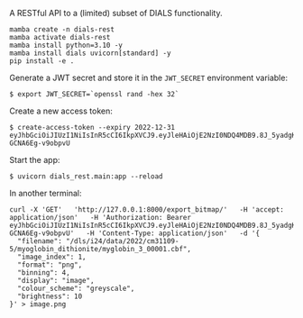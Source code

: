 A RESTful API to a (limited) subset of DIALS functionality.

```
mamba create -n dials-rest
mamba activate dials-rest
mamba install python=3.10 -y
mamba install dials uvicorn[standard] -y
pip install -e .
```

Generate a JWT secret and store it in the `JWT_SECRET` environment variable:
```
$ export JWT_SECRET=`openssl rand -hex 32`
```

Create a new access token:
```
$ create-access-token --expiry 2022-12-31
eyJhbGciOiJIUzI1NiIsInR5cCI6IkpXVCJ9.eyJleHAiOjE2NzI0NDQ4MDB9.8J_5yadgK3UrErs1AOXKxjlvkzc-GCNA6Eg-v9obpvU
```

Start the app:
```
$ uvicorn dials_rest.main:app --reload
```

In another terminal:
```
curl -X 'GET'   'http://127.0.0.1:8000/export_bitmap/'   -H 'accept: application/json'   -H 'Authorization: Bearer eyJhbGciOiJIUzI1NiIsInR5cCI6IkpXVCJ9.eyJleHAiOjE2NzI0NDQ4MDB9.8J_5yadgK3UrErs1AOXKxjlvkzc-GCNA6Eg-v9obpvU'   -H 'Content-Type: application/json'   -d '{
  "filename": "/dls/i24/data/2022/cm31109-5/myoglobin_dithionite/myglobin_3_00001.cbf",
  "image_index": 1,
  "format": "png",
  "binning": 4,
  "display": "image",
  "colour_scheme": "greyscale",
  "brightness": 10
}' > image.png
```